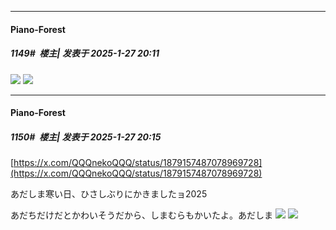 ﻿
*****

####  Piano-Forest  
##### 1149#         楼主| 发表于 2025-1-27 20:11

<img src="https://p.sda1.dev/21/79b7479f7d6ddfe6e11f2be18bcc8ac9/20250127_124749.jpg" referrerpolicy="no-referrer">
<img src="https://p.sda1.dev/21/596233aef8f1bb4c1a38d0cbee3426d3/20250127_032719.jpg" referrerpolicy="no-referrer">

*****

####  Piano-Forest  
##### 1150#         楼主| 发表于 2025-1-27 20:15

[https://x.com/QQQnekoQQQ/status/1879157487078969728](https://x.com/QQQnekoQQQ/status/1879157487078969728)

あだしま寒い日、ひさしぶりにかきましたョ2025

あだちだけだとかわいそうだから、しまむらもかいたよ。あだしま
<img src="https://p.sda1.dev/21/d67f5aaf4cf60e69000412f045565d61/20250127_201217.jpg" referrerpolicy="no-referrer">
<img src="https://p.sda1.dev/21/c86b76012680bd497f42617b4d99168d/20250127_201222.jpg" referrerpolicy="no-referrer">

